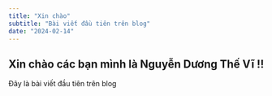 ```yaml
---
title: "Xin chào"
subtitle: "Bài viết đầu tiên trên blog"
date: "2024-02-14"
---
```


## Xin chào các bạn mình là Nguyễn Dương Thế Vĩ !!

Đây là bài viết đầu tiên trên blog
